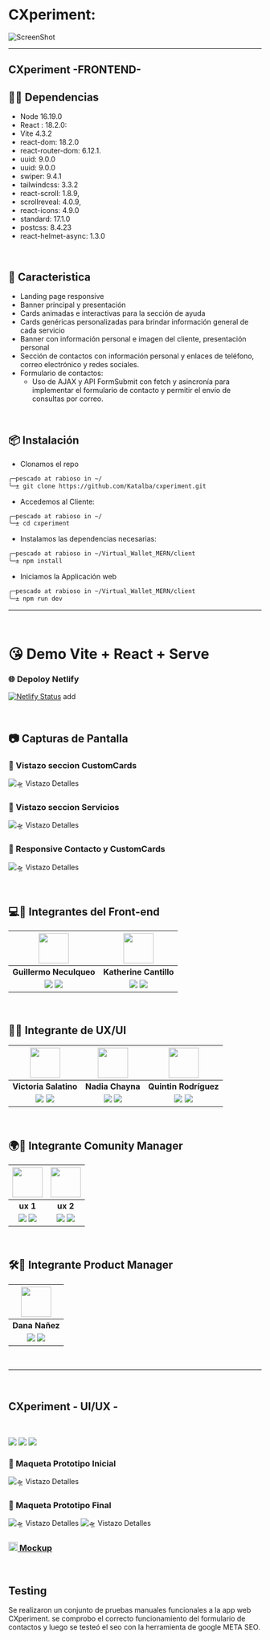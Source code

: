 #  CXperiment:

![ScreenShot](https://res.cloudinary.com/dpiwmbsog/image/upload/v1687479824/consultora/home_phwpkf.png)

***
## CXperiment -FRONTEND- 

## 👨‍💻 Dependencias
* Node 16.19.0
* React : 18.2.0:
* Vite 4.3.2
* react-dom: 18.2.0
* react-router-dom: 6.12.1.
* uuid:  9.0.0
* uuid: 9.0.0
* swiper: 9.4.1
* tailwindcss: 3.3.2
* react-scroll: 1.8.9,
* scrollreveal: 4.0.9,
* react-icons: 4.9.0
* standard: 17.1.0
* postcss: 8.4.23
* react-helmet-async: 1.3.0

</br>

## 🚀 Caracteristica
* Landing page responsive
* Banner principal y presentación
* Cards animadas e interactivas para la sección de ayuda
* Cards genéricas personalizadas para brindar información general de cada servicio
* Banner con información personal e imagen del cliente, presentación personal
* Sección de contactos con información personal y enlaces de teléfono, correo electrónico y redes sociales.
* Formulario de contactos:
  * Uso de AJAX y API FormSubmit con fetch y asincronía para implementar el formulario de contacto y permitir el envío de consultas por correo.

</br>

## 📦 Instalación
  * Clonamos el repo 
  ```bash
  ╭─pescado at rabioso in ~/
  ╰─± git clone https://github.com/Katalba/cxperiment.git
  ```
  * Accedemos al Cliente:
  ```bash
  ╭─pescado at rabioso in ~/
  ╰─± cd cxperiment
  ```
  * Instalamos las dependencias necesarias:
  ```bash
  ╭─pescado at rabioso in ~/Virtual_Wallet_MERN/client
  ╰─± npm install
  ```
  * Iniciamos la Applicación web
  ```bash
  ╭─pescado at rabioso in ~/Virtual_Wallet_MERN/client
  ╰─± npm run dev
  ```  

***

<br>  

# 😘 Demo Vite + React + Serve
### 🌐 Depoloy Netlify
[![Netlify Status](https://api.netlify.com/api/v1/badges/ee58f5f6-e852-47c0-b010-bc7d5dc9c88a/deploy-status)](https://app.netlify.com/sites/zippy-hotteok-06766e/deploys)
add

</br>

## 📷 Capturas de Pantalla
### 🥰 Vistazo seccion CustomCards
![🛸 Vistazo Detalles](https://res.cloudinary.com/dpiwmbsog/image/upload/v1687479839/consultora/customers-desktop_svfwpy.png "cuwstom cards")

### 🥰 Vistazo seccion Servicios
![🛸 Vistazo Detalles](https://res.cloudinary.com/dpiwmbsog/image/upload/v1687479822/consultora/servicios-desktop_l0cxqy.png "seccion services")

### 🥰 Responsive Contacto y CustomCards
![🛸 Vistazo Detalles](https://res.cloudinary.com/dpiwmbsog/image/upload/v1687479824/consultora/vista_movil_htjmzu.png "home")


</br>

## 💻🎨 Integrantes del Front-end

| <img src="https://res.cloudinary.com/dpiwmbsog/image/upload/v1686264426/PERFIL_GENERAL_hbngdm.jpg" height=60>| <img src="https://firebasestorage.googleapis.com/v0/b/cxperiment.appspot.com/o/cv.jpg?alt=media&token=e37ff2df-6858-464f-90ed-bd9d4ce69d6c" height=60>|
|:-:|:-:|
| **Guillermo Neculqueo**| **Katherine Cantillo**|
| <a href="https://github.com/guillenec"><img src="https://img.shields.io/badge/github-%23121011.svg?&style=for-the-badge&logo=github&logoColor=white"/></a> <a href="https://www.linkedin.com/in/guillermo-agust%C3%ADn-neculqueo-57932b196/"><img src="https://img.shields.io/badge/linkedin%20-%230077B5.svg?&style=for-the-badge&logo=linkedin&logoColor=white"/></a> | <a href="https://github.com/Katalba"><img src="https://img.shields.io/badge/github-%23121011.svg?&style=for-the-badge&logo=github&logoColor=white"/></a> <a href="https://www.linkedin.com/in/katalbawebdesign/"><img src="https://img.shields.io/badge/linkedin%20-%230077B5.svg?&style=for-the-badge&logo=linkedin&logoColor=white"/></a> |


</br>

## 🎨🌈 Integrante de UX/UI
| <img src="https://media.licdn.com/dms/image/D4D03AQFspW9SiAZ_cA/profile-displayphoto-shrink_800_800/0/1687898087634?e=1693440000&v=beta&t=wdzrRDMJUSyOAg_h61OzDHvkJuFNeayEAZ1sMYeBK1k" height=60>| <img src="https://media.licdn.com/dms/image/C4E03AQFRIQHSXTkkNA/profile-displayphoto-shrink_800_800/0/1633501315304?e=1693440000&v=beta&t=wrz9Mq-gTkWWPDonTp50HUO3D-1DYb6OwqFzNMNjhfw" height=60>| <img src="https://media.licdn.com/dms/image/D4E35AQGyo1NQEmEQNg/profile-framedphoto-shrink_800_800/0/1677878741783?e=1688515200&v=beta&t=KqLipd5Xs6qXstiUDOY7JeuFBswEzcFjHqWcVYVl7_c" height=60>|
|:-:|:-:|:-:|
| **Victoria Salatino**| **Nadia Chayna**| **Quintin Rodríguez** |
| <a href="https://www.behance.net/vickysalatino"><img src="https://img.shields.io/badge/Behance-0054F7?style=for-the-badge&logo=behance&logoColor=white"/></a> <a href="https://www.linkedin.com/in/victoriasalatino"><img src="https://img.shields.io/badge/linkedin%20-%230077B5.svg?&style=for-the-badge&logo=linkedin&logoColor=white"/></a> | <a href="https://nadiachayna.github.io/portfolio/"><img src="https://img.shields.io/badge/github-%23121011.svg?&style=for-the-badge&logo=github&logoColor=white"/></a> <a href="https://www.linkedin.com/in/nadiachayna/?originalSubdomain=pe"><img src="https://img.shields.io/badge/linkedin%20-%230077B5.svg?&style=for-the-badge&logo=linkedin&logoColor=white"/></a> | <a href="https://www.behance.net/quintnrodrguez"><img src="https://img.shields.io/badge/Behance-0054F7?style=for-the-badge&logo=behance&logoColor=white"/></a> <a href="https://www.linkedin.com/in/quintinrodriguezt/"><img src="https://img.shields.io/badge/linkedin%20-%230077B5.svg?&style=for-the-badge&logo=linkedin&logoColor=white"/></a> |

</br>

## 🌍📣 Integrante Comunity Manager
| <img src="img ux 1" width=60>| <img src="img ux 2" width=60>|
|:-:|:-:|
| **ux 1**| **ux 2**|
| <a href="Link a github ux 1"><img src="https://img.shields.io/badge/github-%23121011.svg?&style=for-the-badge&logo=github&logoColor=white"/></a> <a href="Link a Linkedin ux 1"><img src="https://img.shields.io/badge/linkedin%20-%230077B5.svg?&style=for-the-badge&logo=linkedin&logoColor=white"/></a> | <a href="Link github guthub ux 2"><img src="https://img.shields.io/badge/github-%23121011.svg?&style=for-the-badge&logo=github&logoColor=white"/></a> <a href="Link a linkedin ux 2"><img src="https://img.shields.io/badge/linkedin%20-%230077B5.svg?&style=for-the-badge&logo=linkedin&logoColor=white"/></a> |

</br>

## 🛠️💼 Integrante Product Manager
| <img src="https://media.licdn.com/dms/image/C4E03AQHiZJ3FtiJXcg/profile-displayphoto-shrink_800_800/0/1664293927619?e=1693440000&v=beta&t=58jEZkZtYwsAyOmpA9rph6DjBuzlv_Ds6h9zEe0duUk" width=60>|
|:-:|
| **Dana Nañez** |
| <a href="tu"><img src="https://img.shields.io/badge/github-%23121011.svg?&style=for-the-badge&logo=github&logoColor=white"/></a> <a href="https://www.linkedin.com/in/danananez/"><img src="https://img.shields.io/badge/linkedin%20-%230077B5.svg?&style=for-the-badge&logo=linkedin&logoColor=white"/></a> |

</br>

***

</br>

## CXperiment - UI/UX -

</br>

<a href="Link project Figma"><img src="https://img.shields.io/badge/Figma-%23F24E1E.svg?style=for-the-badge&logo=Figma&logoColor=white"/></a> <a href="Lin almacenamiento Cloud"><img src="https://img.shields.io/badge/Cloudinary-%231563FF.svg?&style=for-the-badge&logo=google-cloud&logoColor=white"/></a>  <a href="Link behance"><img src="https://img.shields.io/badge/Behance-0054F7?style=for-the-badge&logo=behance&logoColor=white"/></a> 

### 🎨 Maqueta Prototipo Inicial 
![🛸 Vistazo Detalles](https://res.cloudinary.com/dpiwmbsog/image/upload/v1687911003/consultora/mack123_ui5aoe.png "dieño maquetado inicial")

### 🎨 Maqueta Prototipo Final
![🛸 Vistazo Detalles](https://res.cloudinary.com/dpiwmbsog/image/upload/v1687910553/consultora/superiorMakup1_gx0ncl.png "dieño maquetado final")
![🛸 Vistazo Detalles](https://res.cloudinary.com/dpiwmbsog/image/upload/v1687910556/consultora/makup-front2_x5v6el.png "dieño maquetado final")

### <a href="https://www.figma.com/file/GhpuaHSsS2nCRGXN9s3yVf/CXperiment-Figma?node-id=393%3A326&mode=dev"><img height="18px" src="https://img.icons8.com/color/344/figma--v1.png"/> Mockup</a>


</br>

## Testing
Se realizaron un conjunto de pruebas manuales funcionales a la app web CXperiment. se comprobo el correcto funcionamiento del formulario de contactos y luego se testeó el seo con la herramienta de google META SEO.
  

